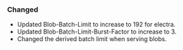 ### Changed
- Updated Blob-Batch-Limit to increase to 192 for electra.
- Updated Blob-Batch-Limit-Burst-Factor to increase to 3. 
- Changed the derived batch limit when serving blobs.